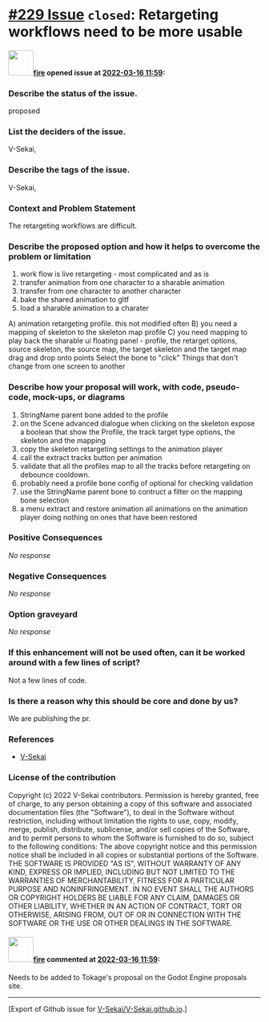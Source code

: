 # [\#229 Issue](https://github.com/V-Sekai/V-Sekai.github.io/issues/229) `closed`: Retargeting workflows need to be more usable

#### <img src="https://avatars.githubusercontent.com/u/32321?u=c2e06a3d2b49a467aa907e54aa259516440267cc&v=4" width="50">[fire](https://github.com/fire) opened issue at [2022-03-16 11:59](https://github.com/V-Sekai/V-Sekai.github.io/issues/229):

### Describe the status of the issue.

proposed

### List the deciders of the issue.

V-Sekai,

### Describe the tags of the issue.

V-Sekai,

### Context and Problem Statement

The retargeting workflows are difficult.


### Describe the proposed option and how it helps to overcome the problem or limitation

1. work flow is live retargeting - most complicated and as is 
2. transfer animation from one character to a sharable animation
3. transfer from one character to another character 
4. bake the shared animation to gltf 
5. load a sharable animation to a charater

A) animation retargeting profile. this not modified often
B) you need a mapping of skeleton to the skeleton map profile 
C) you need mapping to play back the sharable ui 
floating panel - profile, the retarget options, source skeleton, the source map, the target skeleton and the target map 
drag and drop onto points
Select the bone to "click"
Things that don't change from one screen to another

### Describe how your proposal will work, with code, pseudo-code, mock-ups, or diagrams

1. StringName parent bone added to the profile
3. on the Scene advanced dialogue when clicking on the skeleton expose a boolean that show the Profile, the track target type options, the skeleton and the mapping
5. copy the skeleton retargeting settings to the animation player
7. call the extract tracks button per animation
9. validate that all the profiles map to all the tracks before retargeting on debounce cooldown.
11. probably need a profile bone config of optional for checking validation
13. use the StringName parent bone to contruct a filter on the mapping bone selection
15. a menu extract and restore animation all animations on the animation player doing nothing on ones that have been restored 

### Positive Consequences

_No response_

### Negative Consequences

_No response_

### Option graveyard

_No response_

### If this enhancement will not be used often, can it be worked around with a few lines of script?

Not a few lines of code.

### Is there a reason why this should be core and done by us?

We are publishing the pr.

### References

- [V-Sekai](https://v-sekai.org/)


### License of the contribution

Copyright (c) 2022 V-Sekai contributors. Permission is hereby granted, free of charge, to any person obtaining a copy of this software and associated documentation files (the "Software"), to deal in the Software without restriction, including without limitation the rights to use, copy, modify, merge, publish, distribute, sublicense, and/or sell copies of the Software, and to permit persons to whom the Software is furnished to do so, subject to the following conditions: The above copyright notice and this permission notice shall be included in all copies or substantial portions of the Software. THE SOFTWARE IS PROVIDED "AS IS", WITHOUT WARRANTY OF ANY KIND, EXPRESS OR IMPLIED, INCLUDING BUT NOT LIMITED TO THE WARRANTIES OF MERCHANTABILITY, FITNESS FOR A PARTICULAR PURPOSE AND NONINFRINGEMENT. IN NO EVENT SHALL THE AUTHORS OR COPYRIGHT HOLDERS BE LIABLE FOR ANY CLAIM, DAMAGES OR OTHER LIABILITY, WHETHER IN AN ACTION OF CONTRACT, TORT OR OTHERWISE, ARISING FROM, OUT OF OR IN CONNECTION WITH THE SOFTWARE OR THE USE OR OTHER DEALINGS IN THE SOFTWARE.

#### <img src="https://avatars.githubusercontent.com/u/32321?u=c2e06a3d2b49a467aa907e54aa259516440267cc&v=4" width="50">[fire](https://github.com/fire) commented at [2022-03-16 11:59](https://github.com/V-Sekai/V-Sekai.github.io/issues/229#issuecomment-1107844740):

Needs to be added to Tokage's proposal on the Godot Engine proposals site.


-------------------------------------------------------------------------------



[Export of Github issue for [V-Sekai/V-Sekai.github.io](https://github.com/V-Sekai/V-Sekai.github.io).]
